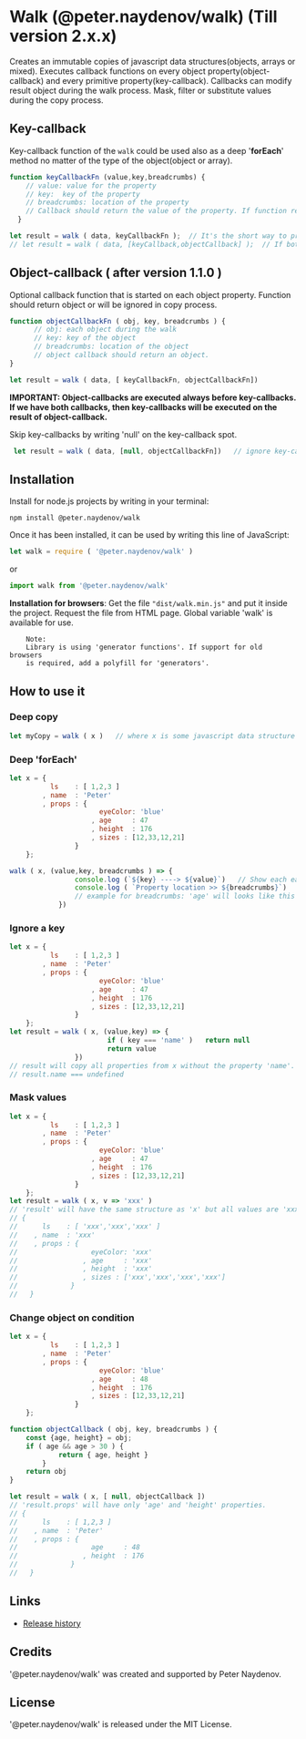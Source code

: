 # Walk (@peter.naydenov/walk) (Till version 2.x.x)

Creates an immutable copies of javascript data structures(objects, arrays or mixed). Executes callback functions on every object property(object-callback) and every primitive property(key-callback). Callbacks can modify result object during the walk process. Mask, filter or substitute values during the copy process. 

## Key-callback
Key-callback function of the `walk` could be used also as a deep '**forEach**' method no matter of the type of the object(object or array).

```js
function keyCallbackFn (value,key,breadcrumbs) {
    // value: value for the property
    // key:  key of the property
    // breadcrumbs: location of the property
    // Callback should return the value of the property. If function returns 'null' or 'undefined', property will be ignored.
  }

let result = walk ( data, keyCallbackFn );  // It's the short way to provide only key-callback. Callback functions are optional.
// let result = walk ( data, [keyCallback,objectCallback] );  // If both callbacks are available
```


## Object-callback ( after version 1.1.0 )

Optional callback function that is started on each object property. Function should return object or will be ignored in copy process.

```js
function objectCallbackFn ( obj, key, breadcrumbs ) {
      // obj: each object during the walk
      // key: key of the object
      // breadcrumbs: location of the object
      // object callback should return an object.
}

let result = walk ( data, [ keyCallbackFn, objectCallbackFn])
```

**IMPORTANT: Object-callbacks are executed always before key-callbacks. If we have both callbacks, then key-callbacks will be executed on the result of object-callback.**

Skip key-callbacks by writing 'null' on the key-callback spot.
```js
 let result = walk ( data, [null, objectCallbackFn])   // ignore key-callbacks
```


## Installation

Install for node.js projects by writing in your terminal:

```
npm install @peter.naydenov/walk
```

Once it has been installed, it can be used by writing this line of JavaScript:
```js
let walk = require ( '@peter.naydenov/walk' )
```

or

```js
import walk from '@peter.naydenov/walk'
```

**Installation for browsers**: Get the file `"dist/walk.min.js"` and put it inside the project. Request the file from HTML page. Global variable 'walk' is available for use.

        Note:
        Library is using 'generator functions'. If support for old browsers 
        is required, add a polyfill for 'generators'.





## How to use it

### Deep copy
```js
let myCopy = walk ( x )   // where x is some javascript data structure
```



### Deep 'forEach'
```js
let x = {
          ls    : [ 1,2,3 ]
        , name  : 'Peter'
        , props : {
                      eyeColor: 'blue'
                    , age     : 47
                    , height  : 176
                    , sizes : [12,33,12,21]
                }
    };

walk ( x, (value,key, breadcrumbs ) => {
                console.log (`${key} ----> ${value}`)   // Show each each primitive couples key->value
                console.log ( `Property location >> ${breadcrumbs}`)
                // example for breadcrumbs: 'age' will looks like this : 'root/props/age'
            })
```


### Ignore a key

```js
let x = {
          ls    : [ 1,2,3 ]
        , name  : 'Peter'
        , props : {
                      eyeColor: 'blue'
                    , age     : 47
                    , height  : 176
                    , sizes : [12,33,12,21]
                }
    };
let result = walk ( x, (value,key) => {
                        if ( key === 'name' )   return null
                        return value
                })
// result will copy all properties from x without the property 'name'.
// result.name === undefined
```


### Mask values

```js
let x = {
          ls    : [ 1,2,3 ]
        , name  : 'Peter'
        , props : {
                      eyeColor: 'blue'
                    , age     : 47
                    , height  : 176
                    , sizes : [12,33,12,21]
                }
    };
let result = walk ( x, v => 'xxx' )
// 'result' will have the same structure as 'x' but all values are 'xxx'
// {
//      ls    : [ 'xxx','xxx','xxx' ]
//    , name  : 'xxx'
//    , props : {
//                  eyeColor: 'xxx'
//                , age     : 'xxx'
//                , height  : 'xxx'
//                , sizes : ['xxx','xxx','xxx','xxx']
//             }
//   } 
```

### Change object on condition

```js
let x = {
          ls    : [ 1,2,3 ]
        , name  : 'Peter'
        , props : {
                      eyeColor: 'blue'
                    , age     : 48
                    , height  : 176
                    , sizes : [12,33,12,21]
                }
    };

function objectCallback ( obj, key, breadcrumbs ) {
    const {age, height} = obj;
    if ( age && age > 30 ) {
            return { age, height }
        }
    return obj
}

let result = walk ( x, [ null, objectCallback ])
// 'result.props' will have only 'age' and 'height' properties.
// {
//      ls    : [ 1,2,3 ]
//    , name  : 'Peter'
//    , props : {
//                  age     : 48
//                , height  : 176
//             }
//   } 
```



## Links
- [Release history](Changelog.md)

## Credits
'@peter.naydenov/walk' was created and supported by Peter Naydenov.

## License
'@peter.naydenov/walk' is released under the MIT License.
